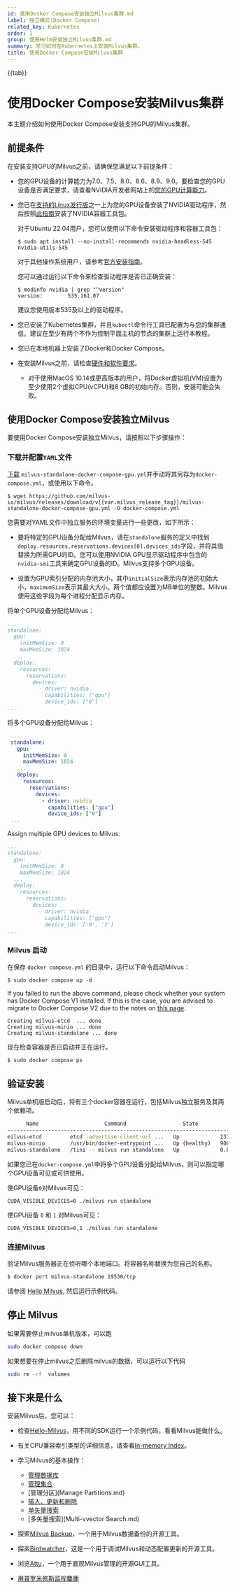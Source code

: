 ```yaml
---
id: 使用Docker Compose安装独立Milvus集群.md
label: 独立模式(Docker Compose)
related_key: Kubernetes
order: 1
group: 使用Helm安装独立Milvus集群.md
summary: 学习如何在Kubernetes上安装Milvus集群。
title: 使用Docker Compose安装Milvus集群
---
```


{{tab}}

# 使用Docker Compose安装Milvus集群

本主题介绍如何使用Docker Compose安装支持GPU的Milvus集群。

## 前提条件

在安装支持GPU的Milvus之前，请确保您满足以下前提条件：

- 您的GPU设备的计算能力为7.0、7.5、8.0、8.6、8.9、9.0。要检查您的GPU设备是否满足要求，请查看NVIDIA开发者网站上的[您的GPU计算能力](https://developer.nvidia.com/cuda-gpus)。

- 您已在[支持的Linux发行版](https://docs.nvidia.com/datacenter/cloud-native/container-toolkit/latest/install-guide.html#linux-distributions)之一上为您的GPU设备安装了NVIDIA驱动程序，然后按照[此指南](https://docs.nvidia.com/datacenter/cloud-native/container-toolkit/latest/install-guide.html)安装了NVIDIA容器工具包。

  对于Ubuntu 22.04用户，您可以使用以下命令安装驱动程序和容器工具包：

  ```shell
  $ sudo apt install --no-install-recommends nvidia-headless-545 nvidia-utils-545
  ```

  对于其他操作系统用户，请参考[官方安装指南](https://docs.nvidia.com/datacenter/cloud-native/container-toolkit/install-guide.html#installing-on-ubuntu-and-debian)。

  您可以通过运行以下命令来检查驱动程序是否已正确安装：

  ```shell
  $ modinfo nvidia | grep "^version"
  version:        535.161.07
  ```

  建议您使用版本535及以上的驱动程序。

- 您已安装了Kubernetes集群，并且`kubectl`命令行工具已配置为与您的集群通信。建议在至少有两个不作为控制平面主机的节点的集群上运行本教程。

- 您已在本地机器上安装了Docker和Docker Compose。
- 在安装Milvus之前，请检查[硬件和软件要求](/getstarted/prerequisite-docker.md)。

  - 对于使用MacOS 10.14或更高版本的用户，将Docker虚拟机(VM)设置为至少使用2个虚拟CPU(vCPU)和8 GB的初始内存。否则，安装可能会失败。

## 使用Docker Compose安装独立Milvus

要使用Docker Compose安装独立Milvus，请按照以下步骤操作：

### 下载并配置`YAML`文件

[下载](https://github.com/milvus-io/milvus/releases/download/v{{var.milvus_release_tag}}/milvus-standalone-docker-compose-gpu.yml) `milvus-standalone-docker-compose-gpu.yml`并手动将其另存为`docker-compose.yml`，或使用以下命令。

  ```
  $ wget https://github.com/milvus-io/milvus/releases/download/v{{var.milvus_release_tag}}/milvus-standalone-docker-compose-gpu.yml -O docker-compose.yml
  ```

  您需要对YAML文件中独立服务的环境变量进行一些更改，如下所示：

  - 要将特定的GPU设备分配给Milvus，请在`standalone`服务的定义中找到`deploy.resources.reservations.devices[0].devices_ids`字段，并将其值替换为所需GPU的ID。您可以使用NVIDIA GPU显示驱动程序中包含的`nvidia-smi`工具来确定GPU设备的ID。Milvus支持多个GPU设备。

  - 设置为GPU索引分配的内存池大小，其中`initialSize`表示内存池的初始大小，`maximumSize`表示其最大大小。两个值都应设置为MB单位的整数。Milvus使用这些字段为每个进程分配显示内存。

  将单个GPU设备分配给Milvus：

  ```yaml
  ...
  standalone:
    gpu:
      initMemSize: 0
      maxMemSize: 1024
    ...
    deploy:
      resources:
        reservations:
          devices:
            - driver: nvidia
              capabilities: ["gpu"]
              device_ids: ["0"]
  ...
  ```

  将多个GPU设备分配给Milvus：

 ```yaml
  ...
  standalone:
    gpu:
      initMemSize: 0
      maxMemSize: 1024
    ...
    deploy:
      resources:
        reservations:
          devices:
            - driver: nvidia
              capabilities: ["gpu"]
              device_ids: ["0"]
  ...
  ```

  Assign multiple GPU devices to Milvus:

  ```yaml
  ...
  standalone:
    gpu:
      initMemSize: 0
      maxMemSize: 1024
    ...
    deploy:
      resources:
        reservations:
          devices:
            - driver: nvidia
              capabilities: ["gpu"]
              device_ids: ['0', '1']
  ...
  ```

### Milvus 启动

在保存 `docker compose.yml` 的目录中，运行以下命令启动Milvus：

```shell
$ sudo docker compose up -d
```

<div class="alert note">

If you failed to run the above command, please check whether your system has Docker Compose V1 installed. If this is the case, you are advised to migrate to Docker Compose V2 due to the notes on [this page](https://docs.docker.com/compose/).

</div>

```text
Creating milvus-etcd  ... done
Creating milvus-minio ... done
Creating milvus-standalone ... done
```

现在检查容器是否已启动并正在运行。

```bash
$ sudo docker compose ps
```

## 验证安装

Milvus单机版启动后，将有三个docker容器在运行，包括Milvus独立服务及其两个依赖项。

```bash
      Name                     Command                  State                            Ports
--------------------------------------------------------------------------------------------------------------------
milvus-etcd         etcd -advertise-client-url ...   Up             2379/tcp, 2380/tcp
milvus-minio        /usr/bin/docker-entrypoint ...   Up (healthy)   9000/tcp
milvus-standalone   /tini -- milvus run standalone   Up             0.0.0.0:19530->19530/tcp, 0.0.0.0:9091->9091/tcp
```

如果您已在`docker-compose.yml`中将多个GPU设备分配给Milvus，则可以指定哪个GPU设备可见或可供使用。

使GPU设备`0`对Milvus可见：

```shell
CUDA_VISIBLE_DEVICES=0 ./milvus run standalone
```

使GPU设备 `0` 和 `1` 对Milvus可见：

```shell
CUDA_VISIBLE_DEVICES=0,1 ./milvus run standalone
```

### 连接Milvus

验证Milvus服务器正在侦听哪个本地端口。将容器名称替换为您自己的名称。

```bash
$ docker port milvus-standalone 19530/tcp
```

请参阅 [Hello Milvus](https://milvus.io/docs/example_code.md), 然后运行示例代码。

## 停止 Milvus

如果需要停止milvus单机版本，可以跑

```bash
sudo docker compose down
```

如果想要在停止milvus之后删除milvus的数据，可以运行以下代码

```bash
sudo rm -rf  volumes
```

## 接下来是什么

安装Milvus后，您可以：
- 检查[Hello-Milvus](/getstarted/quickstart.md)，用不同的SDK运行一个示例代码，看看Milvus能做什么。
- 有关CPU兼容索引类型的详细信息，请查看[In-memory Index](Index.md)。
- 学习Milvus的基本操作：
  - [管理数据库](Manage_Databases.md)
  - [管理集合](Manage-Collections.md)
  - [管理分区](Manage Partitions.md)
  - [插入、更新和删除](Insert-update-Delete.md)
  - [单矢量搜索](singlevectorsearch.md)
  - [多矢量搜索](Multi-vvector Search.md)

 - 探索[Milvus Backup](Milvus_Backup_overview.md)，一个用于Milvus数据备份的开源工具。
 - 探索[Birdwatcher](Birdwatcher_overview.md)，这是一个用于调试Milvus和动态配置更新的开源工具。
 - 浏览[Attu](https://milvus.io/docs/attu.md)，一个用于直观Milvus管理的开源GUI工具。
 - [用普罗米修斯监视麋鹿](Monitor.md)

